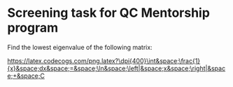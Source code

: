 # Screening task for QC Mentorship program
Find the lowest eigenvalue of the following matrix:

https://latex.codecogs.com/png.latex?\dpi{400}\int&space;\frac{1}{x}&space;dx&space;=&space;\ln&space;\left|&space;x&space;\right|&space;+&space;C



